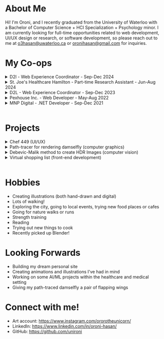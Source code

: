 # About Me

Hi! I'm Oroni, and I recently graduated from the University of Waterloo with a Bachelor of Computer Science + HCI Specialization + Psychology minor. I am currently looking for full-time opportunities related to web development, UI/UX design or research, or software development, so please reach out to me at o3hasan@uwaterloo.ca or oronihasan@gmail.com for inquiries.

# My Co-ops

<details>
  <summary>D2l - Web Experience Coordinator - Sep-Dec 2024</summary>
  <ul>
    <li>Helped my team rebrand <a href="d2l.com">d2l.com</a> by creating custom WordPress blocks using PHP, SCSS, JavaScript, HTML</li>
    <li>Identified audience segments in GA4 to assist with A/B testing in Mutiny, helping us personalize web experiences for different regions and industries; we saw a conversion rate increase of about 4% in one of our segments as a result</li>
    <li>Automated manual tasks in Google Sheets using Apps Script and JavaScript</li>
    <li>Collaborated with integrated marketing teams to create or update campaigns and events on our site</li>
  </ul>
</details>

<details>
  <summary>St. Joe's Healthcare Hamilton - Part-time Research Assistant - Jun-Aug 2024</summary>
  <ul>
    <li>Explored the question of whether respiratory infection rates among children can predict respiratory infection rates among the elderly to enforce sooner preventative measures</li>
    <ul>
      <li>Filtered and analyzed 10 years of collected data in Excel, plotting out trends over the years</li>
      <li>Wrote a <a href="https://docs.google.com/document/d/11BIxPAbYSS2TFHtB-xkot4pSS1u57TQS9h8ceGyNb6k/edit?usp=sharing">summary</a> of the results, finding that RSV infection rates among children can help us predict seasonal peaks</li>
      <li>Implemented <a href="https://github.com/unironi/SARIMA-on-respiratory-database">SARIMA</a> in Python to forcast future peak</li>
    </ul>
    <li>Collaborated with a group of McMaster undergraduate students to help them set up their study "<a href="https://1drv.ms/b/c/bcae31a56b7c8e2c/EWIQ4GhJVuFApuxO8cj4yi4Bf4Rr28DF_V31pjIi9HQc0Q?e=LNyyfr">Snooze-to-Defuse</a>" in REDCap</li>
    <li>Filtered, graphed, and analyzed 20 years of collected data on bacterial infection rates in both hospital and non-hospital acquired infections, presenting linear regression <a href="https://drive.google.com/file/d/1u2zye6CnDxRI7f8jxqjhK_YtfXZLK-ob/view?usp=sharing">graphs and trends</a> to a small group of researchers</li>
  </ul>
  
</details>

<details>
  <summary>D2L - Web Experience Coordinator - Sep-Dec 2023</summary>
  <ul>
    <li>Designed and built a custom pop-up widget to promote content to visitors using WordPress ACF, PHP, CSS, HTML, and Javascript; this widget allowed adding a large image, heading, description, CTA, and video with thumbnail, as well as choosing a pop-up activation and theme colour </li>
    <li>Helped with debugging existing features e.g. adding mobile view and video option for customer quote-blocks</li>
    <li>Automated the following process: fetching leads from Salesforce into a new Excel tab and emailing the marketing team this updated sheet everyday
      <ul>
        <li>I used Power Query to fetch data from Salesforce (this was kind of finnicky)</li>
        <li>Then wrote a short script using Office Script to create a new tab in the Excel sheet named with the current date and populate the sheet with the data</li>
        <li>I then used Power Automate to run the script and email everyone on a schedule</li>
      </ul>
    </li>
    <li>Created a signature module in Marketo using HTML so users can drag and drop when creating emails instead of manually adding their signatures</li>
    <li>Created and updated pages for events and campaigns while collaborating with other marketing teams</li>
    <li>Extracted and reported analyses from Power BI</li>
  </ul>
</details>

<details>
  <summary>Pexhouse Inc. - Web Developer - May-Aug 2022</summary>
  <ul>
    <li>Adjusted page layouts using WordPress editor and modified WooCommerce code snippets for email templates to enhance the appearance of the site and emails</li>
    <li>Created staging site to thoroughly debug and test features before pushing to live, such as resolving PHP version, theme, and plugin conflicts </li>
    <li>Ensured higher performance and availability by updating nameservers, enhancing security, and doing additional configurations through LiquidWeb, Bluehost, cPanel, and Cloudflare</li>
    <li>Improved site safety with Cloudflare and WordPress plugins</li>
    <li>Enhanced backend features for admin such as adding courier options through custom WordPress PHP snippets</li>
  </ul>
</details>

<details>
  <summary>MNP Digital - .NET Developer - Sep-Dec 2021</summary>
  <ul>
    <li>Managed DevOps during development sprints and testing cycles, which included detecting and reporting defects in the product through many, many manual tests</li>
    <li>Configured and debugged Microsoft Dynamics 365 forms, entitities, snippets, attributes, workflows, etc.</li>
    <li>Created visualizations including report views, charts, dashboards in D365</li>
    <li>Created support material for clients like training videos and documentation on product</li>
    <li>Collaborated with QA, developers, and project manager using the Agile method to ensure timely and high-quality deliverables</li>
  </ul>
</details>
<br>

# Projects

<details>
  <summary>Chef 449 (UI/UX)</summary>
  <ul>
    <li>Designed an <a href="https://docs.google.com/document/d/1lNVjurTwWHKNS7iNYl6BO3pldFBV6Yz0v93p5wTdlug/edit?usp=sharing">AI-powered cooking assistant app</a> within a team of four by following the full design process of empathizing, defining, ideating, prototyping, and some testing</li>
    <li>Conducted user research by creating personas, designing and executing interviews with target audience to find pain points, and synthesizing findings using affinity and empathy maps to inform feature development</li>
    <li>Built paper, low-fidelity, and <a href="https://www.figma.com/design/f3OqJgL6vKfTDeHZ6Nz4YK/CS-449-High-Fidelity-Prototype?node-id=125-1919&t=SRKqb7w76EZhLDrO-1">high-fidelity</a> prototypes, iteratively improving designs based on peer feedback from design critique sessions, heuristic evaluations, and cognitive walkthroughs</li>
    <li>Collaborated closely with other team members, maintaining consistent communication, dividing tasks amongst us effectively, and ensuring deliverables were on time through the four-month design process</li>
    <li>Illustrated on-theme graphics for the high-fidelity prototype to make the app more visually appealing and inviting</li>
  </ul>
</details>

<details>
  <summary>Path-tracer for rendering damselfly (computer graphics)</summary>
  <ul>
    <li>Built a <a href="https://github.com/unironi/damselfly-in-distress">pathtracer</a> which included methods like Cook Torrance BRDF, Monte Carlo integration, importance sampling, & volumetric effects</li>
    <li>Modelled the damselfly in Blender and applied materials in Metasequoia</li>
    <li>Implemented in C++</li>
  </ul>
</details>

<details>
  <summary>Debevic-Malik method to create HDR Images (computer vision)</summary>
  <ul>
    <li>Explored how to create <a href="https://github.com/unironi/HDR-Imaging/">HDR images</a> using Debevec-Malik method and tone-mapping using bracketed images of varying exposures</li>
    <li>Implemented in Numpy</li>
  </ul>
</details>

<details>
  <summary>Virtual shopping list (front-end development)</summary>
  <ul>
    <li>Built a <a href="https://github.com/unironi/shopping-list">shopping to-do list</a> where users can add a grocery item, as well as its quantity and category</li>
    <li>Integrated price-fetching API so users can see cost of grocery items</li>
    <li>Implemented using Vite, Typescript, Preact, HTML, and CSS</li>
  </ul>
</details>
<br>

# Hobbies

- Creating illustrations (both hand-drawn and digital)
- Lots of walking!
- Exploring the city, going to local events, trying new food places or cafes
- Going for nature walks or runs
- Strength training
- Reading
- Trying out new things to cook
- Recently picked up Blender!

# Looking Forwards

- Building my dream personal site
- Creating animations and illustrations I've had in mind
- Working on some AI/ML projects within the healthcare and medical setting
- Giving my path-traced damselfly a pair of flapping wings

# Connect with me!
- Art account: https://www.instagram.com/ororotheunicorn/
- LinkedIn: https://www.linkedin.com/in/oroni-hasan/
- GitHub: https://github.com/unironi
